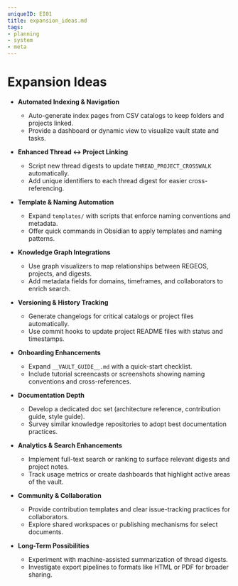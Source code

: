 ```yaml
---
uniqueID: EI01
title: expansion_ideas.md
tags:
- planning
- system
- meta
---
```


# Expansion Ideas

- **Automated Indexing & Navigation**
  - Auto-generate index pages from CSV catalogs to keep folders and projects linked.
  - Provide a dashboard or dynamic view to visualize vault state and tasks.
- **Enhanced Thread ↔ Project Linking**
  - Script new thread digests to update `THREAD_PROJECT_CROSSWALK` automatically.
  - Add unique identifiers to each thread digest for easier cross-referencing.
- **Template & Naming Automation**
  - Expand `templates/` with scripts that enforce naming conventions and metadata.
  - Offer quick commands in Obsidian to apply templates and naming patterns.
- **Knowledge Graph Integrations**
  - Use graph visualizers to map relationships between REGEOS, projects, and digests.
  - Add metadata fields for domains, timeframes, and collaborators to enrich search.
- **Versioning & History Tracking**
  - Generate changelogs for critical catalogs or project files automatically.
  - Use commit hooks to update project README files with status and timestamps.
- **Onboarding Enhancements**
  - Expand `__VAULT_GUIDE__.md` with a quick-start checklist.
  - Include tutorial screencasts or screenshots showing naming conventions and cross-references.
- **Documentation Depth**
  - Develop a dedicated doc set (architecture reference, contribution guide, style guide).
  - Survey similar knowledge repositories to adopt best documentation practices.

- **Analytics & Search Enhancements**
  - Implement full-text search or ranking to surface relevant digests and project notes.
  - Track usage metrics or create dashboards that highlight active areas of the vault.

- **Community & Collaboration**
  - Provide contribution templates and clear issue-tracking practices for collaborators.
  - Explore shared workspaces or publishing mechanisms for select documents.

- **Long-Term Possibilities**
  - Experiment with machine-assisted summarization of thread digests.
  - Investigate export pipelines to formats like HTML or PDF for broader sharing.
